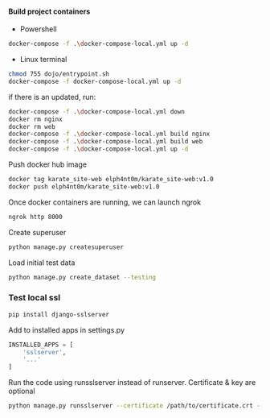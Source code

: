 #### Build project containers
- Powershell
```sh
docker-compose -f .\docker-compose-local.yml up -d
```
- Linux terminal
```sh
chmod 755 dojo/entrypoint.sh
docker-compose -f docker-compose-local.yml up -d
```

if there is an updated, run:
```sh
docker-compose -f .\docker-compose-local.yml down
docker rm nginx
docker rm web
docker-compose -f .\docker-compose-local.yml build nginx
docker-compose -f .\docker-compose-local.yml build web
docker-compose -f .\docker-compose-local.yml up -d
```

Push docker hub image
```sh
docker tag karate_site-web elph4nt0m/karate_site-web:v1.0
docker push elph4nt0m/karate_site-web:v1.0
```

Once docker containers are running, we can launch ngrok
```sh
ngrok http 8000
```

Create superuser
```sh
python manage.py createsuperuser
```

Load initial test data
```sh
python manage.py create_dataset --testing
```

### Test local ssl
```sh
pip install django-sslserver
```
Add to installed apps in settings.py
```python
INSTALLED_APPS = [
    'sslserver',
    '...'
]
```
Run the code using runsslserver instead of runserver. Certificate & key are optional
```sh
python manage.py runsslserver --certificate /path/to/certificate.crt --key /path/to/key.key
```
